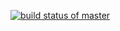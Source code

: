 [![build status of master](https://travis-ci.com/0Trickster0/GitHubApi567.svg?branch=master)](https://travis-ci.com/0Trickster0/GitHubApi567)